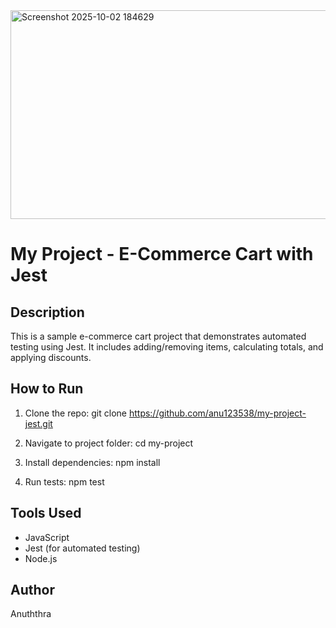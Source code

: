 <img width="1135" height="334" alt="Screenshot 2025-10-02 184629" src="https://github.com/user-attachments/assets/9fd1817a-538e-4184-9757-b3758e449072" />

# My Project - E-Commerce Cart with Jest

## Description
This is a sample e-commerce cart project that demonstrates automated testing using Jest. 
It includes adding/removing items, calculating totals, and applying discounts.

## How to Run
1. Clone the repo:
git clone https://github.com/anu123538/my-project-jest.git


2. Navigate to project folder:
cd my-project


3. Install dependencies:
npm install


4. Run tests:
npm test



## Tools Used
- JavaScript
- Jest (for automated testing)
- Node.js

## Author
Anuththra


